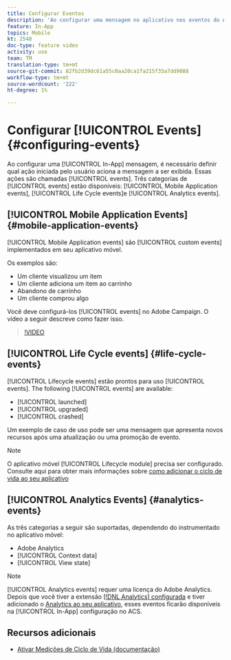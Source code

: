 ```yaml
---
title: Configurar Eventos
description: 'Ao configurar uma mensagem no aplicativo nos eventos do Adobe Campaign Standard (ACS), defina qual ação iniciada pelo usuário disparará a mensagem a ser exibida. '
feature: In-App
topics: Mobile
kt: 2548
doc-type: feature video
activity: use
team: TM
translation-type: tm+mt
source-git-commit: 82fb2d39dc61a55c0aa20ca1fa215f35a7dd9088
workflow-type: tm+mt
source-wordcount: '222'
ht-degree: 1%

---
```



# Configurar [!UICONTROL Events] {#configuring-events}

Ao configurar uma [!UICONTROL In-App] mensagem, é necessário definir qual ação iniciada pelo usuário aciona a mensagem a ser exibida. Essas ações são chamadas [!UICONTROL events]. Três categorias de [!UICONTROL events] estão disponíveis: [!UICONTROL Mobile Application events], [!UICONTROL Life Cycle events]e [!UICONTROL Analytics events].

## [!UICONTROL Mobile Application Events] {#mobile-application-events}

[!UICONTROL Mobile Application events] são [!UICONTROL custom events] implementados em seu aplicativo móvel.

Os exemplos são:

* Um cliente visualizou um item
* Um cliente adiciona um item ao carrinho
* Abandono de carrinho
* Um cliente comprou algo

Você deve configurá-los [!UICONTROL events] no Adobe Campaign. O vídeo a seguir descreve como fazer isso.

>[!VIDEO](https://video.tv.adobe.com/v/26245?quality=12)

## [!UICONTROL Life Cycle events]  {#life-cycle-events}

[!UICONTROL Lifecycle events] estão prontos para uso [!UICONTROL events]. The following [!UICONTROL events] are available:

* [!UICONTROL launched]
* [!UICONTROL upgraded]
* [!UICONTROL crashed]

Um exemplo de caso de uso pode ser uma mensagem que apresenta novos recursos após uma atualização ou uma promoção de evento.

>[!NOTE]
>
>O aplicativo móvel [!UICONTROL Lifecycle module] precisa ser configurado. Consulte aqui para obter mais informações sobre [como adicionar o ciclo de vida ao seu aplicativo](https://aep-sdks.gitbook.io/docs/using-mobile-extensions/mobile-core/lifecycle)

## [!UICONTROL Analytics Events] {#analytics-events}

As três categorias a seguir são suportadas, dependendo do instrumentado no aplicativo móvel:

* Adobe Analytics
* [!UICONTROL Context data]
* [!UICONTROL View state]

>[!NOTE]
>
>[!UICONTROL Analytics events] requer uma licença do Adobe Analytics. Depois que você tiver a extensão [[!DNL Analytics] configurada](https://aep-sdks.gitbook.io/docs/using-mobile-extensions/adobe-analytics#configure-analytics-extension-in-launch) e tiver adicionado o [Analytics ao seu aplicativo](https://aep-sdks.gitbook.io/docs/using-mobile-extensions/adobe-analytics#add-analytics-to-your-app), esses eventos ficarão disponíveis na [!UICONTROL In-App] configuração no ACS.

## Recursos adicionais

* [Ativar Medições de Ciclo de Vida (documentação)](https://aep-sdks.gitbook.io/docs/getting-started/initialize-the-sdk#enable-lifecycle-metrics)
